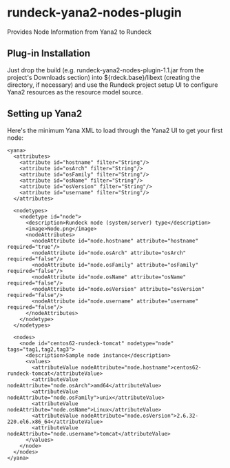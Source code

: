 rundeck-yana2-nodes-plugin
==========================

Provides Node Information from Yana2 to Rundeck

Plug-in Installation
------------

Just drop the build (e.g. rundeck-yana2-nodes-plugin-1.1.jar from the project's Downloads section) into ${rdeck.base}/libext (creating the directory, if necessary) and use the Rundeck project setup UI to configure Yana2 resources as the resource model source.

Setting up Yana2
------------

Here's the minimum Yana XML to load through the Yana2 UI to get your first node:

<!-- Sample XML to establish the minimum set of node types to support default usage of the      -->
<!-- Rundeck rundeck-yana2-nodes-plugin (https://github.com/sharadr/rundeck-yana2-nodes-plugin) -->

    <yana>
      <attributes>
        <attribute id="hostname" filter="String"/>
        <attribute id="osArch" filter="String"/>
        <attribute id="osFamily" filter="String"/>
        <attribute id="osName" filter="String"/>
        <attribute id="osVersion" filter="String"/>
        <attribute id="username" filter="String"/>
      </attributes>

      <nodetypes>
        <nodetype id="node">
          <description>Rundeck node (system/server) type</description>
          <image>Node.png</image>
          <nodeAttributes>
            <nodeAttribute id="node.hostname" attribute="hostname" required="true"/>
            <nodeAttribute id="node.osArch" attribute="osArch" required="false"/>
            <nodeAttribute id="node.osFamily" attribute="osFamily" required="false"/>
            <nodeAttribute id="node.osName" attribute="osName" required="false"/>
            <nodeAttribute id="node.osVersion" attribute="osVersion" required="false"/>
            <nodeAttribute id="node.username" attribute="username" required="false"/>
          </nodeAttributes>
        </nodetype>
      </nodetypes>

      <nodes>
        <node id="centos62-rundeck-tomcat" nodetype="node" tags="tag1,tag2,tag3">
          <description>Sample node instance</description>
          <values>
            <attributeValue nodeAttribute="node.hostname">centos62-rundeck-tomcat</attributeValue>
            <attributeValue nodeAttribute="node.osArch">amd64</attributeValue>
            <attributeValue nodeAttribute="node.osFamily">unix</attributeValue>
            <attributeValue nodeAttribute="node.osName">Linux</attributeValue>
            <attributeValue nodeAttribute="node.osVersion">2.6.32-220.el6.x86_64</attributeValue>
            <attributeValue nodeAttribute="node.username">tomcat</attributeValue>
          </values>
        </node>
      </nodes>
    </yana>